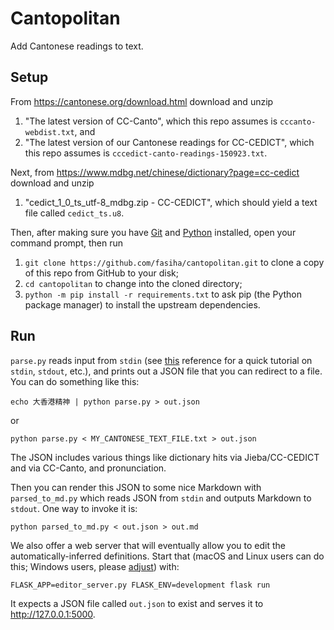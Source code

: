 # Cantopolitan

Add Cantonese readings to text.

## Setup

From https://cantonese.org/download.html download and unzip
1. "The latest version of CC-Canto", which this repo assumes is `cccanto-webdist.txt`, and
2. "The latest version of our Cantonese readings for CC-CEDICT", which this repo assumes is `cccedict-canto-readings-150923.txt`.

Next, from https://www.mdbg.net/chinese/dictionary?page=cc-cedict download and unzip
1. "cedict_1_0_ts_utf-8_mdbg.zip - CC-CEDICT", which should yield a text file called `cedict_ts.u8`.

Then, after making sure you have [Git](https://git-scm.com) and [Python](https://www.python.org/downloads/) installed, open your command prompt, then run
1. `git clone https://github.com/fasiha/cantopolitan.git` to clone a copy of this repo from GitHub to your disk;
2. `cd cantopolitan` to change into the cloned directory;
3. `python -m pip install -r requirements.txt` to ask pip (the Python package manager) to install the upstream dependencies.

## Run

`parse.py` reads input from `stdin` (see [this](https://stackoverflow.com/q/8980520) reference for a quick tutorial on `stdin`, `stdout`, etc.), and prints out a JSON file that you can redirect to a file. You can do something like this:
```
echo 大香港精神 | python parse.py > out.json
```
or
```
python parse.py < MY_CANTONESE_TEXT_FILE.txt > out.json
```
The JSON includes various things like dictionary hits via Jieba/CC-CEDICT and via CC-Canto, and pronunciation.

Then you can render this JSON to some nice Markdown with `parsed_to_md.py` which reads JSON from `stdin` and outputs Markdown to `stdout`. One way to invoke it is:
```
python parsed_to_md.py < out.json > out.md
```

We also offer a web server that will eventually allow you to edit the automatically-inferred definitions. Start that (macOS and Linux users can do this; Windows users, please [adjust](https://flask.palletsprojects.com/en/2.0.x/quickstart/)) with:
```
FLASK_APP=editor_server.py FLASK_ENV=development flask run
```
It expects a JSON file called `out.json` to exist and serves it to http://127.0.0.1:5000.